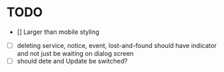 # TODO

- [\] Larger than mobile styling
- [ ] deleting service, notice, event, lost-and-found should have indicator and not just be waiting on dialog screen
- [ ] should dete and Update be switched?
